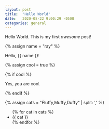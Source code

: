```yaml
---
layout: post
title:  "Hello World"
date:   2020-08-22 9:00:29 -0500
categories: general
---
```


Hello World. This is my first *awesome* post!

{% assign name = "ray" %}

<p>
Hello, {{ name }}!
</p>

{% assign cool = true %}

{% if cool %}
<p>
Yes, you are cool.
</p>
{% endif %}

{% assign cats = "Fluffy,Muffy,Duffy" | split: ',' %}
<ul>
{% for cat in cats %}
	<li>{{ cat }}</li>
{% endfor %}
</ul>
